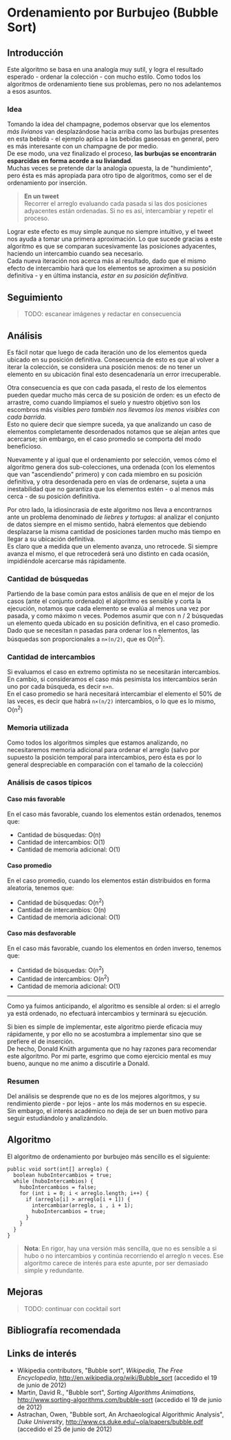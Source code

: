 # Ordenamiento por Burbujeo (Bubble Sort)

## Introducción

Este algoritmo se basa en una analogía muy sutil, y logra el resultado esperado - ordenar la colección - con mucho estilo. Como todos los algoritmos de ordenamiento tiene sus problemas, pero no nos adelantemos a esos asuntos.

### Idea
Tomando la idea del champagne, podemos observar que los elementos *más livianos* van desplazándose hacia arriba como las burbujas presentes en esta bebida - el ejemplo aplica a las bebidas gaseosas en general, pero es más interesante con un champagne de por medio.  
De ese modo, una vez finalizado el proceso, **las burbujas se encontrarán esparcidas en forma acorde a su liviandad**.  
Muchas veces se pretende dar la analogía opuesta, la de "hundimiento", pero ésta es más apropiada para otro tipo de algoritmos, como ser el de ordenamiento por inserción.

> **En un tweet**  
> Recorrer el arreglo evaluando cada pasada si las dos posiciones adyacentes están ordenadas. Si no es así, intercambiar y repetir el proceso.

Lograr este efecto es muy simple aunque no siempre intuitivo, y el tweet nos ayuda a tomar una primera aproximación. Lo que sucede gracias a este algoritmo es que se comparan sucesivamente las posiciones adyacentes, haciendo un intercambio cuando sea necesario.  
Cada nueva iteración nos acerca más al resultado, dado que el mismo efecto de intercambio hará que los elementos se aproximen a su posición definitiva - y en última instancia, *estar en su posición definitiva*.

## Seguimiento
> TODO: escanear imágenes y redactar en consecuencia

## Análisis
Es fácil notar que luego de cada iteración uno de los elementos queda ubicado en su posición definitiva. Consecuencia de esto es que al volver a iterar la colección, se considera una posición menos: de no tener un elemento en su ubicación final esto desencadenaría un error irrecuperable.

Otra consecuencia es que con cada pasada, el resto de los elementos pueden quedar mucho más cerca de su posición de orden: es un efecto de arrastre, como cuando limpiamos el suelo y nuestro objetivo son los escombros más visibles *pero también nos llevamos los menos visibles con cada barrida*.  
Esto no quiere decir que siempre suceda, ya que analizando un caso de elementos completamente desordenados notamos que se alejan antes que acercarse; sin embargo, en el caso promedio se comporta del modo beneficioso.

Nuevamente y al igual que el ordenamiento por selección, vemos cómo el algoritmo genera dos sub-colecciones, una ordenada (con los elementos que van "ascendiendo" primero) y con cada miembro en su posición definitiva, y otra desordenada pero en vías de ordenarse, sujeta a una inestabilidad que no garantiza que los elementos estén - o al menos más cerca - de su posición definitiva. 

Por otro lado, la idiosincrasia de este algoritmo nos lleva a encontrarnos ante un problema denominado *de liebres y tortugas*: al analizar el conjunto de datos siempre en el mismo sentido, habrá elementos que debiendo desplazarse la misma cantidad de posiciones tarden mucho más tiempo en llegar a su ubicación definitiva.  
Es claro que a medida que un elemento avanza, uno retrocede. Si siempre avanza el mismo, el que retrocederá será uno distinto en cada ocasión, impidiéndole acercarse más rápidamente.

### Cantidad de búsquedas
Partiendo de la base común para estos análisis de que en el mejor de los casos (ante el conjunto ordenado) el algoritmo es sensible y corta la ejecución, notamos que cada elemento se evalúa al menos una vez por pasada, y como máximo n veces. Podemos asumir que con n / 2 búsquedas un elemento queda ubicado en su posición definitiva, en el caso promedio.  
Dado que se necesitan n pasadas para ordenar los n elementos, las búsquedas son proporcionales a <code>n&times;(n/2)</code>, que es O(n<sup>2</sup>).

### Cantidad de intercambios
Si evaluamos el caso en extremo optimista no se necesitarán intercambios. En cambio, si consideramos el caso más pesimista los intercambios serán uno por cada búsqueda, es decir <code>n&times;n</code>.  
En el caso promedio se hará necesitará intercambiar el elemento el 50% de las veces, es decir que habrá <code>n&times;(n/2)</code> intercambios, o lo que es lo mismo, O(n<sup>2</sup>)

### Memoria utilizada
Como todos los algoritmos simples que estamos analizando, no necesitaremos memoria adicional para ordenar el arreglo (salvo por supuesto la posición temporal para intercambios, pero ésta es por lo general despreciable en comparación con el tamaño de la colección)

### Análisis de casos típicos

#### Caso más favorable
En el caso más favorable, cuando los elementos están ordenados, tenemos que:

* Cantidad de búsquedas: O(n)
* Cantidad de intercambios: O(1)
* Cantidad de memoria adicional: O(1)

#### Caso promedio
En el caso promedio, cuando los elementos están distribuidos en forma aleatoria, tenemos que:

* Cantidad de búsquedas: O(n<sup>2</sup>)
* Cantidad de intercambios: O(n)
* Cantidad de memoria adicional: O(1)

#### Caso más desfavorable
En el caso más favorable, cuando los elementos en órden inverso, tenemos que:

* Cantidad de búsquedas: O(n<sup>2</sup>)
* Cantidad de intercambios: O(n<sup>2</sup>)
* Cantidad de memoria adicional: O(1)

---

Como ya fuimos anticipando, el algoritmo es sensible al orden: si el arreglo ya está ordenado, no efectuará intercambios y terminará su ejecución.

Si bien es simple de implementar, este algoritmo pierde eficacia muy rápidamente, y por ello no se acostumbra a implementar sino que se prefiere el de inserción.  
De hecho, Donald Knüth argumenta que no hay razones para recomendar este algoritmo. Por mi parte, esgrimo que como ejercicio mental es muy bueno, aunque no me animo a discutirle a Donald.

### Resumen
Del análisis se desprende que no es de los mejores algoritmos, y su rendimiento pierde - por lejos - ante los más modernos en su especie.  
Sin embargo, el interés académico no deja de ser un buen motivo para seguir estudiándolo y analizándolo.

## Algoritmo
El algoritmo de ordenamiento por burbujeo más sencillo es el siguiente:

	public void sort(int[] arreglo) {
	  boolean huboIntercambios = true;
	  while (huboIntercambios) {
	    huboIntercambios = false;
	    for (int i = 0; i < arreglo.length; i++) {
	      if (arreglo[i] > arreglo[i + 1]) {                          
	        intercambiar(arreglo, i , i + 1);
	        huboIntercambios = true;
	      }
	    }                
	  }
	}

> **Nota**: 
> En rigor, hay una versión más sencilla, que no es sensible a si hubo o no intercambios y continúa recorriendo el arreglo n veces. Ese algoritmo carece de interés para este apunte, por ser demasiado simple y redundante.

## Mejoras
> TODO: continuar con cocktail sort

## Bibliografía recomendada



## Links de interés

* Wikipedia contributors, "Bubble sort", *Wikipedia, The Free Encyclopedia*, <http://en.wikipedia.org/wiki/Bubble_sort> (accedido el 19 de junio de 2012)
* Martin, David R., "Bubble sort", *Sorting Algorithms Animations*, <http://www.sorting-algorithms.com/bubble-sort> (accedido el 19 de junio de 2012)
* Astrachan, Owen, "Bubble sort, An Archaeological Algorithmic Analysis", *Duke University*, <http://www.cs.duke.edu/~ola/papers/bubble.pdf> (accedido el 25 de junio de 2012) 
